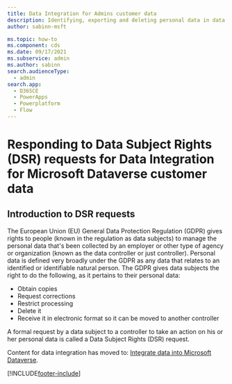 ```yaml
---
title: Data Integration for Admins customer data
description: Identifying, exporting and deleting personal data in data integration for Admins for Microsoft Dataverse
author: sabinn-msft

ms.topic: how-to
ms.component: cds
ms.date: 09/17/2021
ms.subservice: admin
ms.author: sabinn
search.audienceType: 
  - admin
search.app:
  - D365CE
  - PowerApps
  - Powerplatform
  - Flow
---
```

# Responding to Data Subject Rights (DSR) requests for Data Integration for Microsoft Dataverse customer data

## Introduction to DSR requests

The European Union (EU) General Data Protection Regulation (GDPR) gives rights to people (known in the regulation as data subjects) to manage the personal data that's been collected by an employer or other type of agency or organization (known as the data controller or just controller). Personal data is defined very broadly under the GDPR as any data that relates to an identified or identifiable natural person. The GDPR gives data subjects the right to do the following, as it pertains to their personal data:

- Obtain copies
- Request corrections
- Restrict processing
- Delete it
- Receive it in electronic format so it can be moved to another controller

A formal request by a data subject to a controller to take an action on his or her personal data is called a Data Subject Rights (DSR) request.

Content for data integration has moved to: [Integrate data into Microsoft Dataverse](data-integrator.md).

<!--

This article describes how Microsoft is preparing for the GDPR, and also provides examples of steps you can take to support GDPR compliance when using Data Integration for Admins via the administrator portal in Dataverse . You'll learn how to use Microsoft products, services, and administrative tools to help controller customers find, access, and act on personal data in the Microsoft cloud in response to DSR requests.

### Searching for and identifying personal data

Data Integration for Admins in Dataverse allows any user of the integrator application to view their data by using the data integration tab at:

[https://admin.powerapps.com/dataintegration](https://admin.powerapps.com/dataintegration)

The data stored for the user is shown in the portal. All projects are visible on the projects tab:

![View projects under projects tab.](./media/data-integration-gdpr-dsr/projects-tab.png)

All connection sets are visible on the connection sets tab:

![View connection sets under connection sets tab.](./media/data-integration-gdpr-dsr/connections-tab.png)

All Templates are visible on the Templates tab:

![View templates under templates tab.](./media/data-integration-gdpr-dsr/templates-tab.png)

## Securing and controlling access to personal information

In the Data Integration for Admins in Dataverse, data stored by the data integration application can only be accessed through the administrator portal.

## Deleting personal data

In Data Integration for Admins in Dataverse user-authored data, projects, and connection sets can be deleted by the user the data is associated with. To delete their personal data, users can log on to the administrator portal: [https://admin.powerapps.com](https://admin.powerapps.com)

Users can delete projects by navigating to the projects tab and clicking on the ellipses next to the project, and then selecting the delete option:

![Delete projects by clicking on the ellipsis.](./media/data-integration-gdpr-dsr/projects-del.png)

Users can delete templates by navigating to the templates tab and clicking the ellipses next to the template, and then selecting the delete option:

![Delete templates by clicking on the ellipsis.](./media/data-integration-gdpr-dsr/templates-del.png)

Users can delete connection sets by navigating to the connection sets tab and clicking on the ellipses next to the connection set, and then selecting the delete option:

![Delete connection sets by clicking on the ellipsis.](./media/data-integration-gdpr-dsr/connsets-del.png)

## Exporting personal data

In Data Integration for Admins in Dataverse, user-authored data can be exported by the user the data is associated with. To export their personal data, users can log on to the administrator portal:

[https://admin.powerapps.com](https://admin.powerapps.com)

To export projects or projects with execution history, users can navigate to the projects tab and click the ellipses next to the project, and then select the desired export option:

![Export projects by clicking on the ellipsis.](./media/data-integration-gdpr-dsr/projects-exp.png)

To export templates, users can navigate to the templates tab and click on the ellipses next to the template, and then select the export option:

![Export templates by clicking on the ellipsis.](./media/data-integration-gdpr-dsr/templates-exp.png)

To export connection sets, users can navigate to the connection set tab and click on the ellipses next to the connection set, and then select the export option:

![Export connection sets by clicking on the ellipsis.](./media/data-integration-gdpr-dsr/connsets-exp.png)
-->

[!INCLUDE[footer-include](../includes/footer-banner.md)]